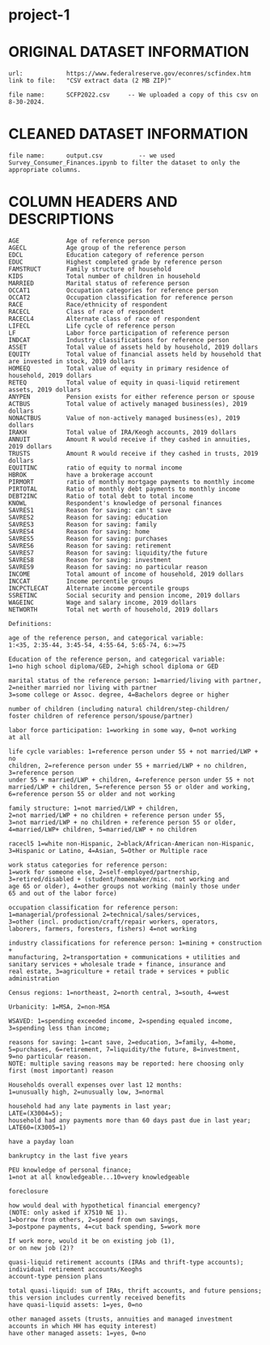 # project-1

# ORIGINAL DATASET INFORMATION
    url:            https://www.federalreserve.gov/econres/scfindex.htm
    link to file:   "CSV extract data (2 MB ZIP)"

    file name:      SCFP2022.csv     -- We uploaded a copy of this csv on 8-30-2024.

# CLEANED DATASET INFORMATION
    file name:      output.csv          -- we used Survey_Consumer_Finances.ipynb to filter the dataset to only the appropriate columns.

# COLUMN HEADERS AND DESCRIPTIONS
    AGE	            Age of reference person
    AGECL	        Age group of the reference person
    EDCL	        Education category of reference person
    EDUC	        Highest completed grade by reference person
    FAMSTRUCT	    Family structure of household
    KIDS	        Total number of children in household
    MARRIED	        Marital status of reference person
    OCCAT1	        Occupation categories for reference person
    OCCAT2	        Occupation classification for reference person
    RACE	        Race/ethnicity of respondent
    RACECL	        Class of race of respondent
    RACECL4	        Alternate class of race of respondent
    LIFECL	        Life cycle of reference person
    LF	            Labor force participation of reference person
    INDCAT	        Industry classifications for reference person
    ASSET	        Total value of assets held by household, 2019 dollars
    EQUITY	        Total value of financial assets held by household that are invested in stock, 2019 dollars
    HOMEEQ	        Total value of equity in primary residence of household, 2019 dollars
    RETEQ	        Total value of equity in quasi-liquid retirement assets, 2019 dollars
    ANYPEN	        Pension exists for either reference person or spouse
    ACTBUS	        Total value of actively managed business(es), 2019 dollars
    NONACTBUS	    Value of non-actively managed business(es), 2019 dollars
    IRAKH	        Total value of IRA/Keogh accounts, 2019 dollars
    ANNUIT      	Amount R would receive if they cashed in annuities, 2019 dollars
    TRUSTS	        Amount R would receive if they cashed in trusts, 2019 dollars
    EQUITINC	    ratio of equity to normal income
    HBROK	        have a brokerage account
    PIRMORT	        ratio of monthly mortgage payments to monthly income
    PIRTOTAL	    Ratio of monthly debt payments to monthly income
    DEBT2INC	    Ratio of total debt to total income
    KNOWL	        Respondent's knowledge of personal finances
    SAVRES1	        Reason for saving: can't save
    SAVRES2	        Reason for saving: education
    SAVRES3	        Reason for saving: family
    SAVRES4	        Reason for saving: home
    SAVRES5	        Reason for saving: purchases
    SAVRES6	        Reason for saving: retirement
    SAVRES7	        Reason for saving: liquidity/the future
    SAVRES8	        Reason for saving: investment
    SAVRES9	        Reason for saving: no particular reason
    INCOME	        Total amount of income of household, 2019 dollars
    INCCAT	        Income percentile groups
    INCPCTLECAT	    Alternate income percentile groups
    SSRETINC	    Social security and pension income, 2019 dollars
    WAGEINC	        Wage and salary income, 2019 dollars
    NETWORTH	    Total net worth of household, 2019 dollars

    Definitions:

    age of the reference person, and categorical variable:
    1:<35, 2:35-44, 3:45-54, 4:55-64, 5:65-74, 6:>=75
    
    Education of the reference person, and categorical variable:
    1=no high school diploma/GED, 2=high school diploma or GED

    marital status of the reference person: 1=married/living with partner,
    2=neither married nor living with partner
    3=some college or Assoc. degree, 4=Bachelors degree or higher

    number of children (including natural children/step-children/
    foster children of reference person/spouse/partner)

    labor force participation: 1=working in some way, 0=not working
    at all

    life cycle variables: 1=reference person under 55 + not married/LWP + no
    children, 2=reference person under 55 + married/LWP + no children, 3=reference person
    under 55 + married/LWP + children, 4=reference person under 55 + not
    married/LWP + children, 5=reference person 55 or older and working,
    6=reference person 55 or older and not working

    family structure: 1=not married/LWP + children,
    2=not married/LWP + no children + reference person under 55,
    3=not married/LWP + no children + reference person 55 or older,
    4=married/LWP+ children, 5=married/LWP + no children

    racecl5 1=white non-Hispanic, 2=black/African-American non-Hispanic,
    3=Hispanic or Latino, 4=Asian, 5=Other or Multiple race

    work status categories for reference person:
    1=work for someone else, 2=self-employed/partnership,
    3=retired/disabled + (student/homemaker/misc. not working and
    age 65 or older), 4=other groups not working (mainly those under
    65 and out of the labor force)

    occupation classification for reference person:
    1=managerial/professional 2=technical/sales/services,
    3=other (incl. production/craft/repair workers, operators,
    laborers, farmers, foresters, fishers) 4=not working

    industry classifications for reference person: 1=mining + construction +
    manufacturing, 2=transportation + communications + utilities and
    sanitary services + wholesale trade + finance, insurance and
    real estate, 3=agriculture + retail trade + services + public
    administration

    Census regions: 1=northeast, 2=north central, 3=south, 4=west

    Urbanicity: 1=MSA, 2=non-MSA

    WSAVED: 1=spending exceeded income, 2=spending equaled income,
    3=spending less than income;

    reasons for saving: 1=cant save, 2=education, 3=family, 4=home,
    5=purchases, 6=retirement, 7=liquidity/the future, 8=investment,
    9=no particular reason. 
    NOTE: multiple saving reasons may be reported: here choosing only
    first (most important) reason

    Households overall expenses over last 12 months:
    1=unusually high, 2=unusually low, 3=normal

    household had any late payments in last year;
    LATE=(X3004=5);
    household had any payments more than 60 days past due in last year;
    LATE60=(X3005=1)

    have a payday loan

    bankruptcy in the last five years

    PEU knowledge of personal finance;
    1=not at all knowledgeable...10=very knowledgeable

    foreclosure

    how would deal with hypothetical financial emergency?
    (NOTE: only asked if X7510 NE 1).
    1=borrow from others, 2=spend from own savings,
    3=postpone payments, 4=cut back spending, 5=work more

    If work more, would it be on existing job (1),
    or on new job (2)?

    quasi-liquid retirement accounts (IRAs and thrift-type accounts);
    individual retirement accounts/Keoghs
    account-type pension plans

    total quasi-liquid: sum of IRAs, thrift accounts, and future pensions;
    this version includes currently received benefits
    have quasi-liquid assets: 1=yes, 0=no

    other managed assets (trusts, annuities and managed investment
    accounts in which HH has equity interest)
    have other managed assets: 1=yes, 0=no

    
    

